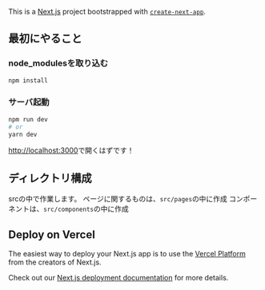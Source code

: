 This is a [Next.js](https://nextjs.org/) project bootstrapped with [`create-next-app`](https://github.com/vercel/next.js/tree/canary/packages/create-next-app).

## 最初にやること

### node_modulesを取り込む
```bash
npm install
```

### サーバ起動
```bash
npm run dev
# or
yarn dev
```
[http://localhost:3000](http://localhost:3000)で開くはずです！

## ディレクトリ構成
srcの中で作業します。
ページに関するものは、`src/pages`の中に作成
コンポーネントは、`src/components`の中に作成

## Deploy on Vercel

The easiest way to deploy your Next.js app is to use the [Vercel Platform](https://vercel.com/new?utm_medium=default-template&filter=next.js&utm_source=create-next-app&utm_campaign=create-next-app-readme) from the creators of Next.js.

Check out our [Next.js deployment documentation](https://nextjs.org/docs/deployment) for more details.
